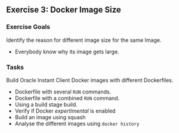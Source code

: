 ## Exercise 3: Docker Image Size

### Exercise Goals

Identify the reason for different image size for the same Image.

- Everybody know why its image gets large.

### Tasks

Build Oracle Instant Client Docker images with different Dockerfiles.

- Dockerfile with several `RUN` commands.
- Dockerfile with a combined `RUN` command.
- Using a build stage build.
- Verify if Docker *expertimental* is enabled 
- Build an image using squash
- Analyse the different images using `docker history`

<!-- Stuff between the <div class="notes"> will be rendered as pptx slide notes -->
<div class="no notes">

</div>
